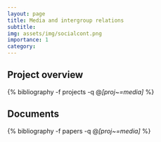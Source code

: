 ```yaml
---
layout: page
title: Media and intergroup relations
subtitle: 
img: assets/img/socialcont.png
importance: 1
category: 
---
```


## Project overview

<div class="publications">

  {% bibliography -f projects -q @*[proj~=media]* %}

</div>

## Documents

<div class="publications">

  {% bibliography -f papers -q @*[proj~=media]* %}

</div>



